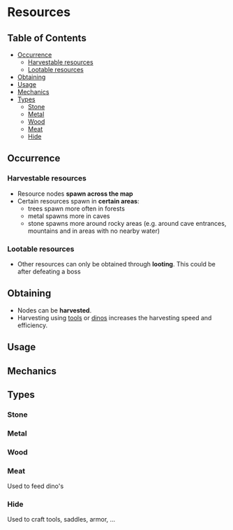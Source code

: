 # Resources

## Table of Contents

- [Occurrence](#occurrence)
    - [Harvestable resources](#harvestable-resources)
    - [Lootable resources](#lootable-resources)
- [Obtaining](#obtaining)
- [Usage](#usage)
- [Mechanics](#mechanics)
- [Types](#types)
    - [Stone](#stone)
    - [Metal](#metal)
    - [Wood](#wood)
    - [Meat](#meat)
    - [Hide](#hide)

## Occurrence

### Harvestable resources

- Resource nodes **spawn across the map**
- Certain resources spawn in **certain areas**:
    - trees spawn more often in forests
    - metal spawns more in caves
    - stone spawns more around rocky areas (e.g. around cave entrances, mountains and in areas with no nearby water)

### Lootable resources

- Other resources can only be obtained through **looting**. This could be after defeating a boss

## Obtaining

- Nodes can be **harvested**.
- Harvesting using [tools](crafting/tools.md) or [dinos](dinos/dinos.md) increases the harvesting speed and efficiency.

## Usage

## Mechanics

## Types

### Stone

### Metal

### Wood

### Meat

Used to feed dino's

### Hide

Used to craft tools, saddles, armor, ...


